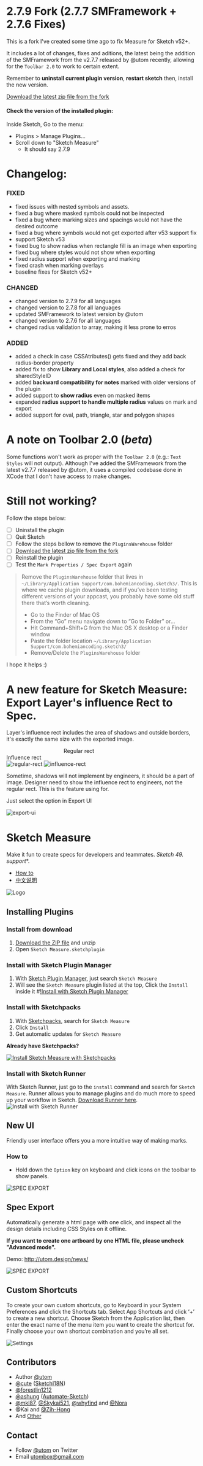 
# 2.7.9 Fork (2.7.7 SMFramework + 2.7.6 Fixes)
This is a fork I've created some time ago to fix Measure for Sketch v52+.

It includes a lot of changes, fixes and aditions, the latest being the addition of the SMFramework from the v2.7.7 released by @utom recently, allowing for the `Toolbar 2.0` to work to certain extent.

Remember to **uninstall current plugin version**, **restart sketch** then, install the new version. 

[Download the latest zip file from the fork](https://github.com/ellunium/sketch-measure/archive/master.zip)

#### Check the version of the installed plugin:

Inside Sketch, Go to the menu:
- Plugins > Manage Plugins...
- Scroll down to "Sketch Measure"
    - It should say 2.7.9

# Changelog:

### **FIXED**
- fixed issues with nested symbols and assets.
- fixed a bug where masked symbols could not be inspected
- fixed a bug where marking sizes and spacings would not have the desired outcome
- fixed a bug where symbols would not get exported after v53 support fix
- support Sketch v53
- fixed bug to show radius when rectangle fill is an image when exporting
- fixed bug where styles would not show when exporting
- fixed radius support when exporting and marking
- fixed crash when marking overlays
- baseline fixes for Sketch v52+

### **CHANGED**
- changed version to 2.7.9 for all languages
- changed version to 2.7.8 for all languages
- updated SMFramework to latest version by @utom
- changed version to 2.7.6 for all languages
- changed radius validation to array, making it less prone to erros

### **ADDED**
- added a check in case CSSAtributes() gets fixed and they add back radius-border property
- added fix to show **Library and Local styles**, also added a check for sharedStyleID
- added **backward compatibility for notes** marked with older versions of the plugin
- added support to **show radius** even on masked items
- expanded **radius support to handle multiple radius** values on mark and export
- added support for oval, path, triangle, star and polygon shapes

# A note on Toolbar 2.0 (_beta_)

Some functions won't work as proper with the `Toolbar 2.0` (e.g.: `Text Styles` will not output).
Although I've added the SMFramework from the latest v2.7.7 released by @utom, it uses a compiled codebase done in XCode that I don't have access to make changes.

# Still not working?
Follow the steps below:

- [ ] Uninstall the plugin
- [ ] Quit Sketch
- [ ] Follow the steps bellow to remove the `PluginsWarehouse` folder
- [ ] [Download the latest zip file from the fork](https://github.com/ellunium/sketch-measure/archive/master.zip)
- [ ] Reinstall the plugin
- [ ] Test the `Mark Properties / Spec Export` again

> Remove the `PluginsWarehouse` folder that lives in `~/Library/Application Support/com.bohemiancoding.sketch3/`. This is where we cache plugin downloads, and if you’ve been testing different versions of your appcast, you probably have some old stuff there that’s worth cleaning.
> - Go to the Finder of Mac OS
> - From the “Go” menu navigate down to “Go to Folder” or...
> - Hit Command+Shift+G from the Mac OS X desktop or a Finder window
> - Paste the folder location `~/Library/Application Support/com.bohemiancoding.sketch3/`
> - Remove/Delete the `PluginsWarehouse` folder

I hope it helps  :) 




# A new feature for Sketch Measure: Export Layer's influence Rect to Spec.

Layer's influence rect includes the area of shadows and outside borders, it's exactly the same size with the exported image.

                                       Regular rect                                                           Influence rect
​              
![regular-rect](https://pic4.zhimg.com/v2-c1792b8300fca0cdc90b564a27b8da8b_b.png)
![influence-rect](https://pic3.zhimg.com/v2-a639e906f8fea576da8d9a8cc1cc752a_b.png)

Sometime, shadows will not implement by engineers, it should be a part of image. Designer need to show the influence rect to engineers, not the regular rect. This is the feature using for.

Just select the option in Export UI

![export-ui](https://i1.hoopchina.com.cn/blogfile/201702/20/BbsImg148759897429137_471x602big.png)

# Sketch Measure

Make it fun to create specs for developers and teammates. **Sketch 49.* support**.

- [How to](http://utom.design/measure/how-to.html)
- [中文说明](http://sketch.im/plugins/1)

![Logo](http://utom.design/logo@2x.png)

## Installing Plugins

### Install from download
1. [Download the ZIP file](https://github.com/utom/sketch-measure/archive/master.zip) and unzip
2. Open `Sketch Measure.sketchplugin`

### Install with Sketch Plugin Manager
1. With [Sketch Plugin Manager](https://mludowise.github.io/Sketch-Plugin-Manager/), just search `Sketch Measure`
2. Will see the `Sketch Measure` plugin listed at the top, Click the `Install` inside it
#[!Install with Sketch Plugin Manager](https://github.com/mludowise/Sketch-Plugin-Manager/raw/master/img/catalog-view.png)

### Install with Sketchpacks
1. With [Sketchpacks](https://sketchpacks.com), search for `Sketch Measure`
2. Click `Install`
3. Get automatic updates for `Sketch Measure`

**Already have Sketchpacks?**

[![Install Sketch Measure with Sketchpacks](http://sketchpacks-com.s3.amazonaws.com/assets/badges/sketchpacks-badge-install.png "Install Sketch Measure with Sketchpacks")](https://sketchpacks.com/utom/sketch-measure/install)

### Install with Sketch Runner
With Sketch Runner, just go to the `install` command and search for `Sketch Measure`. Runner allows you to manage plugins and do much more to speed up your workflow in Sketch. [Download Runner here](http://www.sketchrunner.com).
![Install with Sketch Runner](sketch-measure-runner.png)

## New UI
Friendly user interface offers you a more intuitive way of making marks.

### How to
* Hold down the `Option` key on keyboard and click icons on the toolbar to show panels.

![SPEC EXPORT](http://utom.design/ui.png)

## Spec Export
Automatically generate a html page with one click, and inspect all the design details including CSS Styles on it offline.

**If you want to create one artboard by one HTML file, please uncheck "Advanced mode".**

Demo: http://utom.design/news/

![SPEC EXPORT](http://utom.design/export@2x.png)

## Custom Shortcuts
To create your own custom shortcuts, go to Keyboard in your System Preferences and click the Shortcuts tab. Select App Shortcuts and click ‘+’ to create a new shortcut. Choose Sketch from the Application list, then enter the exact name of the menu item you want to create the shortcut for. Finally choose your own shortcut combination and you’re all set.

![Settings](http://sketchshortcuts.com/images/mac@2x.png)

## Contributors
* Author [@utom](http://utom.design)
* [@cute](http://liguangming.com) ([SketchI18N](https://github.com/cute/SketchI18N))
* [@forestlin1212](https://github.com/forestlin1212)
* [@ashung](https://github.com/Ashung) ([Automate-Sketch](https://github.com/Ashung/Automate-Sketch))
* [@mkl87](https://github.com/mkl87), [@Skykai521](https://github.com/Skykai521), [@whyfind](https://github.com/whyfind) and [@Nora](https://www.behance.net/liyinuo)
* @Kai and [@Zih-Hong](http://zihhonglin.com)
* And [Other](https://github.com/utom/sketch-measure/contributors)

## Contact

* Follow [@utom](http://twitter.com/utom) on Twitter
* Email <utombox@gmail.com>

